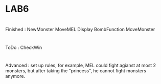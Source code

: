 # LAB6
#
Finished : NewMonster MoveMEL Display BombFunction MoveMonster
#
ToDo : CheckWin  
#
Advanced : set up rules, for example, MEL could fight agianst at most 2 monsters, but after taking the "princess", he cannot fight monsters anymore. 

